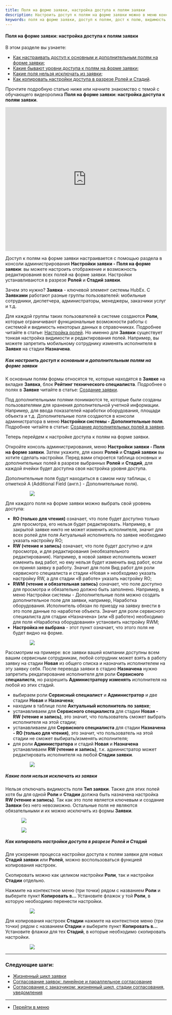 ```yaml
---
title: Поля на форме заявки, настройка доступа к полям заявки
description: Настроить доступ к полям на форме заявки можно в меню консоли администрирования Настройка заявки - Поля на форме заявки. Вы можете запретить редактировать основные поля на форме заявки для разных ролей и на разных стадиях заявки, можете настроить обязательное заполнение основных и дополнительных полей на форме заявки. 
keywords: поля на форме заявки, доступ к полям, дост к полю, видимость поля, дополнительные поля, hubex, хабекс, хубекс, хабикс
---
```


#### Поля на форме заявки: настройка доступа к полям заявки
В этом разделе вы узнаете:
<html>
<meta charset="utf-8">
<ul>
    <li><a href="#fieldsaccess">Как настраивать доступ к основным и дополнительным полям на форме заявки</a>;</li>
    <li><a href="#access">Какие бывают уровни доступа к полям на форме заявки</a>;</li>
    <li><a href="#importantfields">Какие поля нельзя исключать из заявки</a>;</li>
    <li><a href="#accesscopy">Как копировать настройки доступа в разрезе Ролей и Стадий</a>.</li>
</ul>
</html>
<body>
<p>Прочтите подробную статью ниже или начните знакомство с темой с обучающего видеоролика <strong>Поля на форме заявки: настройка доступа к полям заявки</strong>.</p>

<iframe src="https://www.youtube.com/embed/EVPSTI7zQ58" width="100%" height="450px" frameborder="0"
        allowfullscreen="allowfullscreen"></iframe>
<p>Доступ к полям на форме заявки настраивается с помощью раздела в консоли администрирования <Strong>Настройки заявки - Поля на форме заявки</Strong>: вы можете настроить
    отображение и возможность редактирования 
    всех полей на форме заявки. Настройки устанавливаются в разрезе <Strong>Ролей</Strong> и <Strong>Стадий
        заявки</Strong>.</p>
<p>Зачем это нужно? <Strong>Заявка</Strong> - ключевой элемент системы HubEx. С <Strong>Заявками</Strong> работают
    разные группы пользователей: мобильные
    сотрудники, диспетчера, администраторы, менеджеры, заказчики услуг и т.д.</p>
<p>Для каждой группы таких пользователей в системе создаются <Strong>Роли</Strong>, которые ограничивают функциональные
    возможности
    работы с системой и видимость некоторых данных в справочниках. Подробнее читайте в статье: <a
            href="https://wiki.hubex.ru/docs/FAQ/RU/admin/Roles.html">Настройка ролей</a>. Но
    именно для <Strong>Заявки</Strong> существует тонкая настройка видимости и редактирования полей. Например, вы можете
    запретить
    мобильному сотруднику
    изменять исполнителя в <Strong>Заявке</Strong> на стадии <Strong>Назначена</Strong>.</p>

<h5 id="fieldsaccess">Как настроить доступ к основным и дополнительным полям на форме заявки</h5>
<p>К основным полям формы относятся те, которые находятся в <Strong>Заявке</Strong> на вкладке <Strong>Заявка</Strong>,
    блок <Strong>Рейтинг технического
        специалиста</Strong><!--и вкладка <Strong>Необходимые материалы</Strong>-->. Подробнее о полях в
    <Strong>Заявке</Strong> читайте в статье: <a
            href="https://wiki.hubex.ru/docs/FAQ/RU/user/CreatingTicket.html">Создание заявки</a>.</p>

<p>Под дополнительными полями понимаются те, которые были созданы пользователями для хранения дополнительной учетной
    информации. Например, для ввода показателей наработки оборудования, площади объекта и т.д.
    Дополнительные поля создаются в консоли администратора в меню <Strong>Настройки системы - Дополнительные
        поля</Strong>. Подробнее
    читайте в статье: <a href="https://wiki.hubex.ru/docs/FAQ/RU/user/AdditionalFields.html">Создание дополнительных
        полей в заявке</a>.</p>
<p>Теперь перейдем к настройке доступа к полям на форме заявки.</p>
<p>Откройте консоль администрирования, меню <Strong>Настройки заявки - Поля на форме заявки</Strong>. Затем укажите, для
    каких <Strong>Ролей</Strong> и
    <Strong>Стадий заявки</Strong> вы хотите сделать настройки. Перед вами откроется таблица основных и дополнительных
    полей в разрезе
    выбранных <Strong>Ролей</Strong> и <Strong>Стадий</Strong>,
    для каждой ячейки будет доступна своя настройка уровня
    доступа.</p>
<p>Дополнительные поля будут находиться в самом низу таблицы, с отметкой А (Additional Field (англ.) - Дополнительные
    поля).</p>
<div>
    <img style="margin: 0 auto; display: block; max-width: 70%;"
         src="/attachments/images/FAQ/ADMIN/InterfaceElements/Field.jpg"/>
</div>

<p id="access">Для каждого поля на форме заявки можно выбрать свой уровень доступа: </p>
<ul>
    <li><Strong>RO (только для чтения)</Strong> означает, что поле будет доступно только для просмотра, его нельзя будет
        редактировать.
        Например, в закрытой заявке никто не может изменить исполнителя, значит для всех ролей для поля Актуальный
        исполнитель по заявке необходимо указать настройку RO;
    </li>
    <li><Strong>RW (чтение и запись)</Strong> означает, что поле будет доступно и для просмотра, и для редактирования
        (необязательного редактирования). Например, в новой заявке исполнитель может изменить вид работ, но ему нельзя
        будет
        изменить вид работ, если он принял заявку в работу. Значит для поля Вид работ для роли сервисного специалиста и
        стадии «Новая » необходимо указать настройку RW, а для стадии «В работе» указать настройку RO;
    </li>
    <li><Strong>RWM (чтение и обязательная запись)</Strong> означает, что поле доступно для просмотра и обязательно
        должно быть заполнено. Например, в меню Настройки системы - Дополнительные поля можно создать дополнительное
        поле
        для заявки, например, Наработка оборудования. Исполнитель обязан по приезду на заявку внести в это поле данные
        по
        наработке объекта. Значит для роли сервисного специалиста для стадии «Назначена» (или «В работе») необходимо для
        поля «Наработка оборудования» установить настройку RWM;
    </li>
    <li><Strong>Настройка не выбрана</Strong> - этот пункт означает, что этого поля не будет видно на форме.</li>
</ul>
<div>
    <img style="margin: 0 auto; display: block; max-width: 70%;"
         src="/attachments/images/FAQ/ADMIN/InterfaceElements/Access.jpg"/>
</div>

<p>Рассмотрим на примере: все заявки вашей компании доступны всем вашим сервисным сотрудникам, любой сотрудник может
    взять в работу
    заявку на стадии <Strong>Новая</Strong> из общего списка и назначить исполнителем на эту заявку себя. После перевода
    заявки в
    стадию <Strong>Назначена</Strong> нужно запретить рекдатирование исполнителя для роли <Strong>Сервисного
        специалиста</Strong>, но разрешить
    <Strong>Администратору изменять</Strong> исполнителя на любой из этих стадий.</p>
<ul>
    <li>выбираем роли <Strong>Сервисный специалист</Strong> и <Strong>Администратор</Strong> и две стадии
        <Strong>Новая</Strong> и <Strong>Назначена</Strong>;
    </li>
    <li>находим в таблице поле <Strong>Актуальный исполнитель по заявке</Strong>;</li>
    <li>устанавливаем для <Strong>Сервисного специалиста</Strong> для стадии <Strong>Новая - RW (чтение и
        запись)</Strong>, это значит, что пользователь
        сможет выбрать исполнителя на этой стадии;
    </li>
    <li>устанавливаем для <Strong>Сервисного специалиста</Strong> для стадии <Strong>Назначена - RO (только для
        чтения)</Strong>, это значит, что
        пользователь на этой стадии не сможет выбирать/изменять исполнителя;
    </li>
    <li>для роли <Strong>Администратора</Strong> и стадий <Strong>Новая</Strong> и <Strong>Назначена</Strong>
        устанавливаем <Strong>RW (чтение и запись)</Strong>, т.к. администратор может
        редактировать исполнителя на любой <Strong>Стадии заявки</Strong>.
    </li>
</ul>
<div>
    <img style="margin: 0 auto; display: block; max-width: 70%;"
         src="/attachments/images/FAQ/ADMIN/InterfaceElements/Field2.jpg"/>
</div>

<h5 id="importantfields">Какие поля нельзя исключать из заявки</h5>
<p>Нельзя отключать видимость поля <Strong>Тип заявки</Strong>. Также для этих
    полей хотя бы для одной <Strong>Роли</Strong> и <Strong>Стадии</Strong> должна быть назначена настройка <Strong>RW
        (чтение и запись)</Strong>. Так как это поле является ключевым и создание <Strong>Заявки</Strong> без него невозможно. Остальные поля не являются обязательными и их можно исключить из формы <Strong>Заявки</Strong>.
</p>
<div>
    <img style="margin: 0 auto; display: block; max-width: 80%;"
         src="/attachments/images/FAQ/ADMIN/InterfaceElements/Field4.jpg"/>
</div>
<p><div>
    <img style="margin: 0 auto; display: block; max-width: 80%;"
         src="/attachments/images/FAQ/ADMIN/InterfaceElements/Field5.jpg"/>
</div></p>

<h5 id="accesscopy">Как копировать настройки доступа в разрезе Ролей и Стадий</h5>
<p>Для ускорения процесса настройки доступа к полям заявки для новых <Strong>Стадий заявки</Strong> или
    <Strong>Ролей</Strong>, можно
    воспользоваться функцией
    копирования настроек.</p>
<p>Скопировать можно как целиком настройки <Strong>Роли</Strong>, так и настройки <Strong>Стадии</Strong> отдельно.</p>
<p>Нажмите на контекстное меню (три точки) рядом с названием <Strong>Роли</Strong> и выберите пункт <Strong>Копировать
    в...</Strong> Установите флажок у
    той <Strong>Роли</Strong>, в которую необходимо перенести настройки.</p>
<div>
    <img style="margin: 0 auto; display: block; max-width: 70%;"
         src="/attachments/images/FAQ/ADMIN/InterfaceElements/Copy.jpg"/>
</div>
<p>Для копирования настроек <Strong>Стадии</Strong> нажмите на контекстное меню (три точки) рядом с названием <Strong>Стадии</Strong>
    и выберите пункт
    <Strong>Копировать в...</Strong> Установите флажки для тех <Strong>Стадий</Strong>, в которые необходимо скопировать
    настройки.</p>
<div>
    <img style="margin: 0 auto; display: block; max-width: 70%;"
         src="/attachments/images/FAQ/ADMIN/InterfaceElements/Copy2.jpg"/>
</div>
</body>

___
### Следующие шаги:
- [Жизненный цикл заявки](./TicketLifeCycle.md)
- [Согласование заявок: линейное и параллельное согласование](./TicketsAgreement.md)
- [Согласование с заказчиком: жизненный цикл, стадии согласования, уведомления](./CustomerAgreement.md)

____
- [Перейти в меню](http://wiki.hubex.ru)

